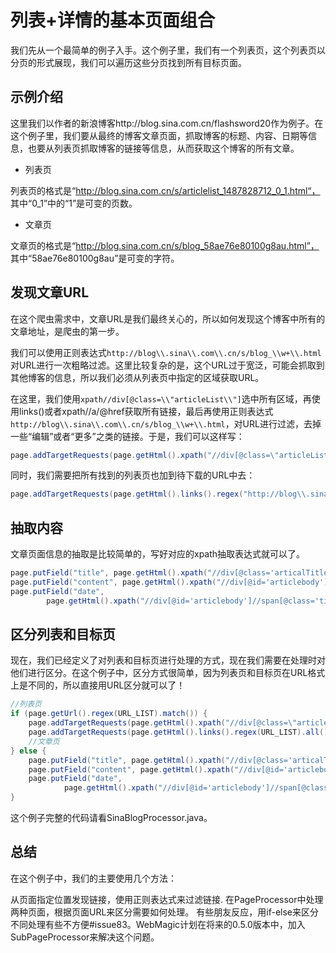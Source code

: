 # 列表+详情的基本页面组合
我们先从一个最简单的例子入手。这个例子里，我们有一个列表页，这个列表页以分页的形式展现，我们可以遍历这些分页找到所有目标页面。

## 示例介绍
这里我们以作者的新浪博客http://blog.sina.com.cn/flashsword20作为例子。在这个例子里，我们要从最终的博客文章页面，抓取博客的标题、内容、日期等信息，也要从列表页抓取博客的链接等信息，从而获取这个博客的所有文章。

- 列表页

列表页的格式是“http://blog.sina.com.cn/s/articlelist_1487828712_0_1.html“， 其中“0_1”中的“1”是可变的页数。



- 文章页

文章页的格式是“http://blog.sina.com.cn/s/blog_58ae76e80100g8au.html”， 其中“58ae76e80100g8au”是可变的字符。



## 发现文章URL
在这个爬虫需求中，文章URL是我们最终关心的，所以如何发现这个博客中所有的文章地址，是爬虫的第一步。

我们可以使用正则表达式`http://blog\\.sina\\.com\\.cn/s/blog_\\w+\\.html`对URL进行一次粗略过滤。这里比较复杂的是，这个URL过于宽泛，可能会抓取到其他博客的信息，所以我们必须从列表页中指定的区域获取URL。

在这里，我们使用`xpath//div[@class=\\"articleList\\"]`选中所有区域，再使用links()或者xpath//a/@href获取所有链接，最后再使用正则表达式`http://blog\\.sina\\.com\\.cn/s/blog_\\w+\\.html`，对URL进行过滤，去掉一些“编辑”或者“更多”之类的链接。于是，我们可以这样写：
```java
page.addTargetRequests(page.getHtml().xpath("//div[@class=\"articleList\"]").links().regex("http://blog\\.sina\\.com\\.cn/s/blog_\\w+\\.html").all());
```
同时，我们需要把所有找到的列表页也加到待下载的URL中去：
```java
page.addTargetRequests(page.getHtml().links().regex("http://blog\\.sina\\.com\\.cn/s/articlelist_1487828712_0_\\d+\\.html").all());
```
## 抽取内容
文章页面信息的抽取是比较简单的，写好对应的xpath抽取表达式就可以了。
```java
page.putField("title", page.getHtml().xpath("//div[@class='articalTitle']/h2"));
page.putField("content", page.getHtml().xpath("//div[@id='articlebody']//div[@class='articalContent']"));
page.putField("date",
        page.getHtml().xpath("//div[@id='articlebody']//span[@class='time SG_txtc']").regex("\\((.*)\\)"));
```
## 区分列表和目标页
现在，我们已经定义了对列表和目标页进行处理的方式，现在我们需要在处理时对他们进行区分。在这个例子中，区分方式很简单，因为列表页和目标页在URL格式上是不同的，所以直接用URL区分就可以了！
```java
//列表页
if (page.getUrl().regex(URL_LIST).match()) {
    page.addTargetRequests(page.getHtml().xpath("//div[@class=\"articleList\"]").links().regex(URL_POST).all());
    page.addTargetRequests(page.getHtml().links().regex(URL_LIST).all());
    //文章页
} else {
    page.putField("title", page.getHtml().xpath("//div[@class='articalTitle']/h2"));
    page.putField("content", page.getHtml().xpath("//div[@id='articlebody']//div[@class='articalContent']"));
    page.putField("date",
            page.getHtml().xpath("//div[@id='articlebody']//span[@class='time SG_txtc']").regex("\\((.*)\\)"));
}
```
这个例子完整的代码请看SinaBlogProcessor.java。

## 总结
在这个例子中，我们的主要使用几个方法：

从页面指定位置发现链接，使用正则表达式来过滤链接.
在PageProcessor中处理两种页面，根据页面URL来区分需要如何处理。
有些朋友反应，用if-else来区分不同处理有些不方便#issue83。WebMagic计划在将来的0.5.0版本中，加入SubPageProcessor来解决这个问题。